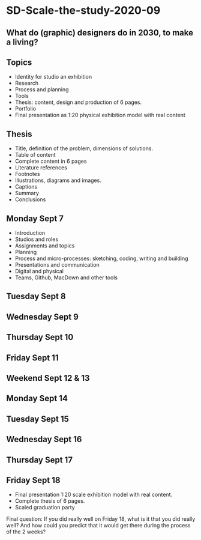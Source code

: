 # SD-Scale-the-study-2020-09

## What do (graphic) designers do in 2030, to make a living?


## Topics

* Identity for studio an exhibition
* Research
* Process and planning
* Tools
* Thesis: content, design and production of 6 pages.
* Portfolio
* Final presentation as 1:20 physical exhibition model with real content

## Thesis

* Title, definition of the problem, dimensions of solutions.
* Table of content
* Complete content in 6 pages
* Literature references
* Footnotes
* Illustrations, diagrams and images.
* Captions
* Summary
* Conclusions

## Monday Sept 7

* Introduction
* Studios and roles
* Assignments and topics
* Planning
* Process and micro-processes: sketching, coding, writing and building
* Presentations and communication
* Digital and physical
* Teams, Github, MacDown and other tools

## Tuesday Sept 8

## Wednesday Sept 9

## Thursday Sept 10

## Friday Sept 11

## Weekend Sept 12 & 13

## Monday Sept 14

## Tuesday Sept 15

## Wednesday Sept 16

## Thursday Sept 17

## Friday Sept 18

* Final presentation 1:20 scale exhibition model with real content.
* Complete thesis of 6 pages.
* Scaled graduation party

Final question: If you did really well on Friday 18, what is it that you did really well? And how could you predict that it would get there during the process of the 2 weeks?
